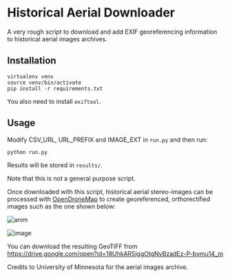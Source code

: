# Historical Aerial Downloader

A very rough script to download and add EXIF georeferencing information to historical aerial images archives.

## Installation

```
virtualenv venv
source venv/bin/activate
pip install -r requirements.txt
```

You also need to install `exiftool`.

## Usage

Modify CSV_URL, URL_PREFIX and IMAGE_EXT in `run.py` and then run:

```
python run.py
```

Results will be stored in `results/`.

Note that this is not a general purpose script.

Once downloaded with this script, historical aerial stereo-images can be processed with [OpenDroneMap](https://opendronemap.org) to create georeferenced, orthorectified images such as the one shown below:

![anim](https://user-images.githubusercontent.com/1951843/57937420-e8a27f80-7893-11e9-8707-2915d7223e46.gif)

![image](https://user-images.githubusercontent.com/1951843/57937480-08d23e80-7894-11e9-8864-e864d8fbb5c1.png)

You can download the resulting GeoTIFF from https://drive.google.com/open?id=18UhkAR5jggOtgNvBzadEz-P-bymu14_m

Credits to University of Minnesota for the aerial images archive.
